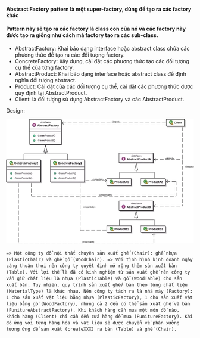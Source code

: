 #### Abstract Factory pattern là một super-factory, dùng để tạo ra các factory khác
#### Pattern này sẽ tạo ra các factory là class con của nó và các factory này được tạo ra giống như cách mà factory tạo ra các sub-class.

- AbstractFactory: Khai báo dạng interface hoặc abstract class chứa các phương thức để tạo ra các đối tượng factory.
- ConcreteFactory: Xây dựng, cài đặt các phương thức tạo các đối tượng cụ thể của từng factory.
- AbstractProduct: Khai báo dạng interface hoặc abstract class để định nghĩa đối tượng abstract.
- Product: Cài đặt của các đối tượng cụ thể, cài đặt các phương thức được quy định tại AbstractProduct.
- Client: là đối tượng sử dụng AbstractFactory và các AbstractProduct.
 
Design: 

![](842436c5-bd66-4d15-a18d-f92d99f76739.webp)


``=> Một công ty đồ nội thất chuyên sản xuất ghế (Chair): ghế nhựa (PlasticChair) và ghế gỗ (WoodChair). => Với tình hình kinh doanh ngày càng thuận thợi nên công ty quyết định mở rộng thêm sản xuất bàn (Table). Với lợi thế là đã có kinh nghiệm từ sản xuất ghế nên công ty vẫn giữ chất liệu là nhựa (PlasticTable) và gỗ (WoodTable) cho sản xuất bàn. Tuy nhiên, quy trình sản xuất ghế/ bàn theo từng chất liệu (MaterialType) là khác nhau. Nên công ty tách ra là nhà máy (Factory): 1 cho sản xuất vật liệu bằng nhựa (PlasticFactory), 1 cho sản xuất vật liệu bằng gỗ (WoodFactory), nhưng cả 2 đều có thể sản xuất ghế và bàn (FunitureAbstractFactory). Khi khách hàng cần mua một món đồ nào, khách hàng (Client) chỉ cần đến cửa hàng để mua (FunitureFactory). Khi đó ứng với từng hàng hóa và vật liệu sẽ được chuyển về phân xưởng tương ứng để sản xuất (createXXX) ra bàn (Table) và ghế (Chair).``


